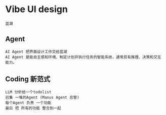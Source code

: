 # Vibe UI design

    蓝湖 
## Agent
    AI Agent 把界面设计工作交给蓝湖
    AI Agent 是能自主感知环境、制定计划并执行任务的智能系统，通常具有推理、决策和交互能力。
## Coding 新范式
    LLM 分析给一个todolist
    召集 一堆的Agent (Manus Agent 总管)
    每个Agent 负责 一个功能
    最后 把 所有的功能 整合到一起
    